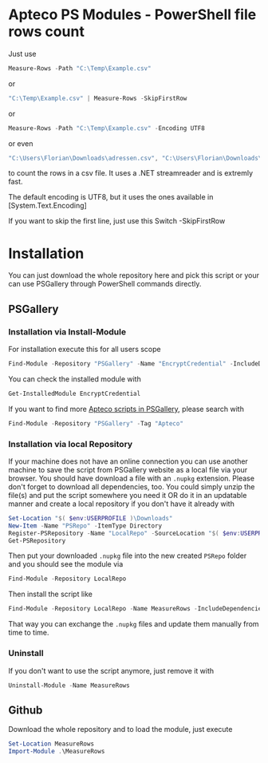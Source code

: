 
# Apteco PS Modules - PowerShell file rows count


Just use

```PowerShell
Measure-Rows -Path "C:\Temp\Example.csv"
```

or

```PowerShell
"C:\Temp\Example.csv" | Measure-Rows -SkipFirstRow
```

or

```PowerShell
Measure-Rows -Path "C:\Temp\Example.csv" -Encoding UTF8
```

or even

```PowerShell
"C:\Users\Florian\Downloads\adressen.csv", "C:\Users\Florian\Downloads\italian.csv" | Measure-Rows -SkipFirstRow -Encoding ([System.Text.Encoding]::UTF8)
```

to count the rows in a csv file. It uses a .NET streamreader and is extremly fast.

The default encoding is UTF8, but it uses the ones available in [System.Text.Encoding]

If you want to skip the first line, just use this Switch -SkipFirstRow

# Installation

You can just download the whole repository here and pick this script or your can use PSGallery through PowerShell commands directly.

## PSGallery

### Installation via Install-Module

For installation execute this for all users scope

```PowerShell
Find-Module -Repository "PSGallery" -Name "EncryptCredential" -IncludeDependencies | Install-Module -Verbose -Scope AllUsers
```

You can check the installed module with

```PowerShell
Get-InstalledModule EncryptCredential
```

If you want to find more [Apteco scripts in PSGallery](https://www.powershellgallery.com/packages?q=Tags%3A%22Apteco%22), please search with

```PowerShell
Find-Module -Repository "PSGallery" -Tag "Apteco"
```

### Installation via local Repository

If your machine does not have an online connection you can use another machine to save the script from PSGallery website as a local file via your browser. You should have download a file with an `.nupkg` extension. Please don't forget to download all dependencies, too. You could simply unzip the file(s) and put the script somewhere you need it OR do it in an updatable manner and create a local repository if you don't have it already with

```PowerShell
Set-Location "$( $env:USERPROFILE )\Downloads"
New-Item -Name "PSRepo" -ItemType Directory
Register-PSRepository -Name "LocalRepo" -SourceLocation "$( $env:USERPROFILE )\Downloads\PSRepo"
Get-PSRepository
```

Then put your downloaded `.nupkg` file into the new created `PSRepo` folder and you should see the module via 

```PowerShell
Find-Module -Repository LocalRepo
```

Then install the script like 

```PowerShell
Find-Module -Repository LocalRepo -Name MeasureRows -IncludeDependencies | Install-Module -Scope CurrentUser -Verbose
```

That way you can exchange the `.nupkg` files and update them manually from time to time.

### Uninstall

If you don't want to use the script anymore, just remove it with 

```PowerShell
Uninstall-Module -Name MeasureRows
```

## Github

Download the whole repository and to load the module, just execute

```PowerShell
Set-Location MeasureRows
Import-Module .\MeasureRows
```

